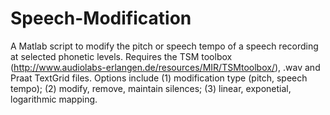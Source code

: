 # Speech-Modification
A Matlab script to modify the pitch or speech tempo of a speech recording at selected phonetic levels. Requires the TSM toolbox (http://www.audiolabs-erlangen.de/resources/MIR/TSMtoolbox/), .wav and Praat TextGrid files. Options include (1) modification type (pitch, speech tempo); (2) modify, remove, maintain silences; (3) linear, exponetial, logarithmic mapping.

